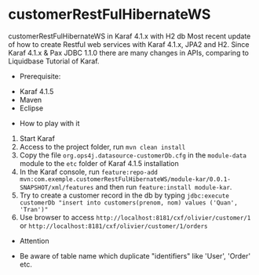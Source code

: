 # customerRestFulHibernateWS
customerRestFulHibernateWS in Karaf 4.1.x with H2 db
Most recent update of how to create Restful web services with Karaf 4.1.x, JPA2 and H2.
Since Karaf 4.1.x & Pax JDBC 1.1.0 there are many changes in APIs, comparing to Liquidbase Tutorial of Karaf.

+ Prerequisite:
- Karaf 4.1.5
- Maven
- Eclipse

+ How to play with it
1. Start Karaf
2. Access to the project folder, run `mvn clean install`
3. Copy the file `org.ops4j.datasource-customerDb.cfg` in the `module-data` module to the `etc` folder of Karaf 4.1.5 installation
4. In the Karaf console, run `feature:repo-add mvn:com.exemple.customerRestFulHibernateWS/module-kar/0.0.1-SNAPSHOT/xml/features` and then run `feature:install module-kar`.
5. Try to create a customer record in the db by typing `jdbc:execute customerDb "insert into customers(prenom, nom) values ('Quan', 'Tran')"`
6. Use browser to access `http://localhost:8181/cxf/olivier/customer/1` or `http://localhost:8181/cxf/olivier/customer/1/orders`

+ Attention
- Be aware of table name which duplicate "identifiers" like 'User', 'Order' etc.
